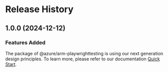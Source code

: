 # Release History
    
## 1.0.0 (2024-12-12)

### Features Added

The package of @azure/arm-playwrighttesting is using our next generation design principles. To learn more, please refer to our documentation [Quick Start](https://aka.ms/azsdk/js/mgmt/quickstart).
